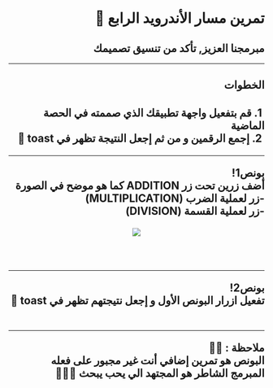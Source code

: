 <div dir = "rtl">

# تمرين مسار الأندرويد الرابع 💚
## مبرمجنا العزيز, تأكد من تنسيق تصميمك

<hr>
<h2>
الخطوات
 <h2>
&#x202b; 1. قم بتفعيل واجهة تطبيقك الذي صممته في الحصة الماضية 
<br>
&#x202b; 2.  إجمع الرقمين و من ثم إجعل النتيجة تظهر في toast 🍞
<hr>

بونص1!
<br>
أضف زرين تحت زر ADDITION كما هو موضح في الصورة
 <br>
-زر لعملية الضرب (MULTIPLICATION)
 <br>
-زر لعملية القسمة  (DIVISION)
<br>

<p align="center">
<img src = "https://media.discordapp.net/attachments/744582562537668718/756364256403783740/Capture.PNG?width=324&height=670?width=323&height=671" width = ""350 px" margin="auto"/>
</p> 
<br>
<hr>

بونص2!
<br>
تفعيل ازرار البونص الأول و إجعل نتيجتهم تظهر في toast 🍞
<br>
<br>
<hr>
ملاحظة : 📢📢 
<br>
البونص هو تمرين إضافي أنت غير مجبور على فعله 
<br>
المبرمج الشاطر هو المجتهد الي يحب يبحث 🤩👍🏻
<br>

</div>
